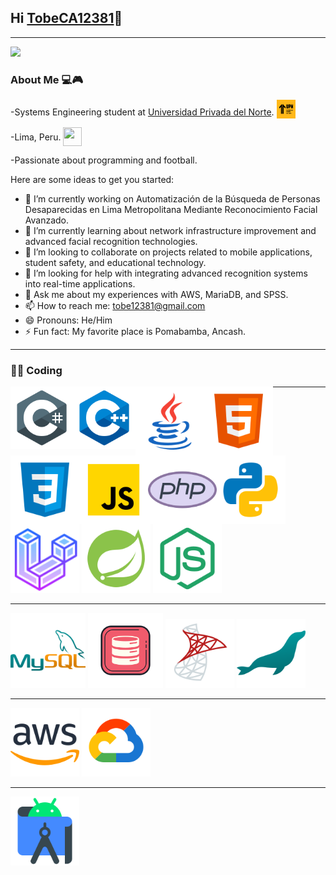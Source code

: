 ## Hi [TobeCA12381][website]👋
---

<img src= "https://media1.tenor.com/m/OyCBoVtkg7YAAAAd/ellen-joe-zzz.gif">

### About Me 💻🎮
-Systems Engineering student at [Universidad Privada del Norte][University]. <img src="ICONS/UPN.png" alt="UPN Icon"  width="30" height="30" style="vertical-align:-5px;">

-Lima, Peru. <img src="https://cdn-icons-png.flaticon.com/512/14009/14009756.png" width="30" height="30" style="vertical-align:-9px;" >

-Passionate about programming and football.

Here are some ideas to get you started:

- 🔭 I’m currently working on Automatización de la Búsqueda de Personas Desaparecidas en Lima Metropolitana Mediante Reconocimiento Facial Avanzado.
- 🌱 I’m currently learning about network infrastructure improvement and advanced facial recognition technologies.
- 👯 I’m looking to collaborate on projects related to mobile applications, student safety, and educational technology.
- 🤔 I’m looking for help with integrating advanced recognition systems into real-time applications.
- 💬 Ask me about my experiences with AWS, MariaDB, and SPSS.
- 📫 How to reach me: tobe12381@gmail.com
- 😄 Pronouns: He/Him
- ⚡ Fun fact: My favorite place is Pomabamba, Ancash.

---

<!--[![Anurag's GitHub stats](https://github-readme-stats.vercel.app/api?username=TobeCA12381)](https://github.com/anuraghazra/github-readme-stats)-->

### 👨‍💻 Coding

<img align="left" alt="C#" width="100" height="100" src="ICONS/Csharp.png" />
<!--C#++-->


<!--C++-->

<img align="left" alt="C++" width="100" height="100" src="ICONS/C++.png" />

<!--JAVA+-->
<img align="left" alt="JAVA" width="110" height="110" src="ICONS/JAVA.png" />

<!--HTML-->
<img align="left" alt="HTML" width="110" height="110" src="ICONS/HTML.png" />


<!--CSS-->

<img align="left" alt="CSS" width="110" height="110" src="ICONS/CSS.png" />

<!--JS-->

<img align="left" alt="JS" width="110" height="110" src="ICONS/JS.png" />
<!--php-->
<img align="left" alt="PHP" width="110" height="110" src="ICONS/PHP.png" />
<!--python-->
<img align="left" alt="PY" width="110" height="110" src="ICONS/PY.png" />

---

<!--Laravel-->
<img alt="LARAVEL" width="110" height="110" src="ICONS/LARAVEL.png" />

<!--Springboot-->
<img alt="SPRING" width="110" height="110" src="ICONS/SPRING.png" />

<!--NodeJS-->
<img alt="NODEJS" width="110" height="110" src="ICONS/NODEJS.png" />

---

<!--Mysql-->
<img alt="MYSQL" width="120" height="120" src="ICONS/MYSQL.png" />
<!--Oracle database-->
<img alt="ORACLE" width="120" height="120" src="ICONS/ORACLE.png" />

<!--SQL Server-->
<img alt="SQLSERVER" width="110" height="110" src="ICONS/SQLSERVER.png" />
<!--Mariadb-->
<img alt="MARIADB" width="110" height="110" src="ICONS/MARIADB.png" />

---

<!--AWS CLOUD-->

<img alt="AWS" width="110" height="110" src="ICONS/AWS.png" />
<!--Google Cloud-->
<img alt="GOCLOUD" width="110" height="110" src="ICONS/GOCLOUD.png" />

---
<!--Android Studio-->

<img alt="ANDROID" width="110" height="110" src="ICONS/ANDROID.png" />

<!--LINKS-->

[website]: https://github.com/TobeCA12381
[University]:https://www.upn.edu.pe/
